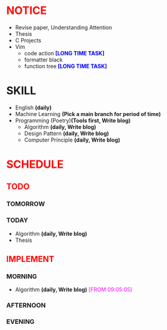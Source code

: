 # <font color=red>NOTICE</font>

- Revise paper, Understanding Attention
- Thesis
- C Projects
- Vim
  - code action <font color=blue>**[LONG TIME TASK]**</font>
  - formatter black
  - function tree <font color=blue>**[LONG TIME TASK]**</font>

# SKILL

- English **(daily)**
- Machine Learning **(Pick a main branch for period of time)**
- Programming (Poetry)**(Tools first, Write blog)**
  - Algorithm **(daily, Write blog)**
  - Design Pattern **(daily, Write blog)**
  - Computer Principle **(daily, Write blog)**

# <font color=red>SCHEDULE</font>

## <font color=red>TODO</font>

### TOMORROW

### TODAY

- Algorithm **(daily, Write blog)**
- Thesis

## <font color=red>IMPLEMENT</font>

### MORNING

- Algorithm **(daily, Write blog)** <font color=magenta>[FROM 09:05:05]</font>

### AFTERNOON

### EVENING

